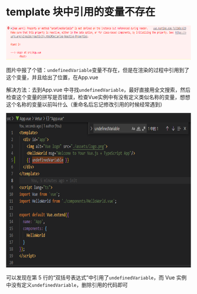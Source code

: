 # template 块中引用的变量不存在
<p id="oK8NijAsi4GFY3fVcxVJ5G">

<img src="./assets/image0.png" width="760.000000" height="94.333768">

</p>


<p id="mufQVpfZErM685GgDnKj2B">

图片中报了个错：`undefinedVariable`变量不存在，但是在渲染的过程中引用到了这个变量，并且给出了位置，在App.vue

</p>


<p id="6pSd3M3zfJZz3bREQWwhYM">

解决方法：去到App.vue 中寻找`undefinedVariable`，最好直接用全文搜索，然后检查这个变量的拼写是否错误，检查Vue实例中有没有定义类似名称的变量，想想这个名称的变量以前叫什么（重命名后忘记修改引用的时候经常遇到）

</p>


<p id="919MG2XQ6xFqeg4EqtXtK8">

<img src="./assets/image1.png" width="760.000000" height="421.239330">

</p>


<p id="pAsV3J1HxKhcMcJRMiCyQa">

可以发现在第 5 行的“双括号表达式”中引用了`undefinedVariable`，而 Vue 实例中没有定义`undefinedVariable`，删除引用的代码即可

</p>


<p id="dSoac8FZ3NyLbVj18ecMZt">



</p>


